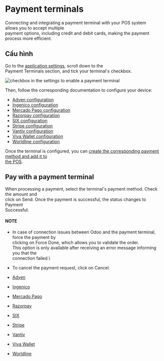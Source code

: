 # Payment terminals

Connecting and integrating a payment terminal with your POS system allows you to accept multiple\
payment options, including credit and debit cards, making the payment process more efficient.

## Cấu hình

Go to the [application settings](applications/sales/point_of_sale/configuration.md#configuration-settings), scroll down to the\
Payment Terminals section, and tick your terminal's checkbox.

![checkbox in the settings to enable a payment terminal](../../../../.gitbook/assets/settings-pt.png)

Then, follow the corresponding documentation to configure your device:

* [Adyen configuration](applications/sales/point_of_sale/payment_methods/terminals/adyen.md)
* [Ingenico configuration](applications/sales/point_of_sale/payment_methods/terminals/ingenico.md)
* [Mercado Pago configuration](applications/sales/point_of_sale/payment_methods/terminals/mercado_pago.md)
* [Razorpay configuration](applications/sales/point_of_sale/payment_methods/terminals/razorpay.md)
* [SIX configuration](applications/sales/point_of_sale/payment_methods/terminals/six.md)
* [Stripe configuration](applications/sales/point_of_sale/payment_methods/terminals/stripe.md)
* [Vantiv configuration](applications/sales/point_of_sale/payment_methods/terminals/vantiv.md)
* [Viva Wallet configuration](applications/sales/point_of_sale/payment_methods/terminals/viva_wallet.md)
* [Worldline configuration](applications/sales/point_of_sale/payment_methods/terminals/worldline.md)

Once the terminal is configured, you can [create the corresponding payment method and add it to\
the POS](applications/sales/point_of_sale/payment_methods.md).

## Pay with a payment terminal

When processing a payment, select the terminal's payment method. Check the amount and\
click on Send. Once the payment is successful, the status changes to Payment\
Successful.

#### NOTE

* In case of connection issues between Odoo and the payment terminal, force the payment by\
  clicking on Force Done, which allows you to validate the order.\
  This option is only available after receiving an error message informing you that the\
  connection failed.\

* To cancel the payment request, click on Cancel.
* [Adyen](applications/sales/point_of_sale/payment_methods/terminals/adyen.md)
* [Ingenico](applications/sales/point_of_sale/payment_methods/terminals/ingenico.md)
* [Mercado Pago](applications/sales/point_of_sale/payment_methods/terminals/mercado_pago.md)
* [Razorpay](applications/sales/point_of_sale/payment_methods/terminals/razorpay.md)
* [SIX](applications/sales/point_of_sale/payment_methods/terminals/six.md)
* [Stripe](applications/sales/point_of_sale/payment_methods/terminals/stripe.md)
* [Vantiv](applications/sales/point_of_sale/payment_methods/terminals/vantiv.md)
* [Viva Wallet](applications/sales/point_of_sale/payment_methods/terminals/viva_wallet.md)
* [Worldline](applications/sales/point_of_sale/payment_methods/terminals/worldline.md)
